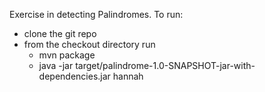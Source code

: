 Exercise in detecting Palindromes. To run:
* clone the git repo
* from the checkout directory run 
  * mvn package
  * java -jar target/palindrome-1.0-SNAPSHOT-jar-with-dependencies.jar hannah
